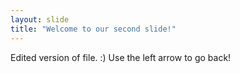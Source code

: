 ```yaml
---
layout: slide
title: "Welcome to our second slide!"
---
```

Edited version of file. :)
Use the left arrow to go back!
